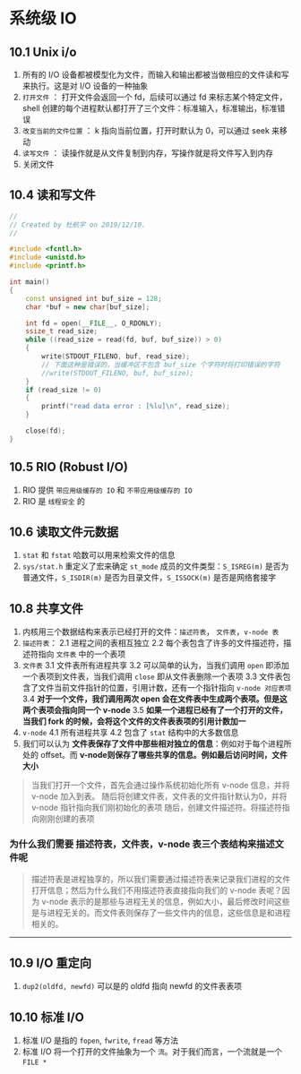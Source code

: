 # 系统级 IO


## 10.1 Unix i/o

1. 所有的 I/O 设备都被模型化为文件，而输入和输出都被当做相应的文件读和写来执行。这是对 I/O 设备的一种抽象
2. `打开文件` ： 打开文件会返回一个 fd，后续可以通过 fd 来标志某个特定文件，shell 创建的每个进程默认都打开了三个文件：标准输入，标准输出，标准错误
3. `改变当前的文件位置` ： k 指向当前位置，打开时默认为 0，可以通过 seek 来移动
4. `读写文件` ： 读操作就是从文件复制到内存，写操作就是将文件写入到内存
5. 关闭文件

## 10.4 读和写文件

```c++
//
// Created by 杜航宇 on 2019/12/10.
//

#include <fcntl.h>
#include <unistd.h>
#include <printf.h>

int main()
{
    const unsigned int buf_size = 128;
    char *buf = new char[buf_size];

    int fd = open(__FILE__, O_RDONLY);
    ssize_t read_size;
    while ((read_size = read(fd, buf, buf_size)) > 0)
    {
        write(STDOUT_FILENO, buf, read_size);
        // 下面这种是错误的，当缓冲区不包含 buf_size 个字符时将打印错误的字符
        //write(STDOUT_FILENO, buf, buf_size);
    }
    if (read_size != 0)
    {
        printf("read data error : [%lu]\n", read_size);
    }

    close(fd);
}
```

## 10.5 RIO (Robust I/O)

1. RIO 提供 `带应用级缓存的 IO` 和 `不带应用级缓存的 IO`
2. RIO 是 `线程安全` 的

## 10.6 读取文件元数据

1. `stat` 和 `fstat` 哈数可以用来检索文件的信息
2. `sys/stat.h` 重定义了宏来确定 `st_mode` 成员的文件类型：`S_ISREG(m)` 是否为普通文件，`S_ISDIR(m)` 是否为目录文件，`S_ISSOCK(m)` 是否是网络套接字

## 10.8 共享文件

1. 内核用三个数据结构来表示已经打开的文件：`描述符表`， `文件表`，`v-node 表`
2. `描述符表`：
	2.1 进程之间的表相互独立
	2.2 每个表包含了许多的文件描述符，描述符指向 `文件表` 中的一个表项
3. `文件表`
	3.1 文件表所有进程共享
	3.2 可以简单的认为，当我们调用 `open` 即添加一个表项到文件表，当我们调用 `close` 即从文件表删除一个表项
	3.3 文件表包含了文件当前文件指针的位置，引用计数，还有一个指针指向 `v-node 对应表项`
	3.4 **对于一个文件，我们调用两次 open 会在文件表中生成两个表项。但是这两个表项会指向同一个 v-node**
	3.5 **如果一个进程已经有了一个打开的文件，当我们 fork 的时候，会将这个文件的文件表表项的引用计数加一**
4. `v-node`
	4.1 所有进程共享
	4.2 包含了 `stat` 结构中的大多数信息
5. 我们可以认为 **文件表保存了文件中那些相对独立的信息**：例如对于每个进程所处的 offset。而 **v-node则保存了哪些共享的信息。例如最后访问时间，文件大小**

>当我们打开一个文件，首先会通过操作系统初始化所有 v-node 信息，并将 v-node 加入到表。
>随后将创建文件表，文件表的文件指针默认为0，并将 v-node 指针指向我们刚初始化的表项
>随后，创建文件描述符。将描述符指向刚刚创建的表项

### 为什么我们需要 描述符表，文件表，v-node 表三个表结构来描述文件呢

>描述符表是进程独享的，所以我们需要通过描述符表来记录我们进程的文件打开信息；然后为什么我们不用描述符表直接指向我们的 v-node 表呢？因为 v-node 表示的是那些与进程无关的信息，例如大小，最后修改时间这些是与进程无关的。而文件表则保存了一些文件内的信息，这些信息是和进程相关的。

---

## 10.9 I/O 重定向

1. `dup2(oldfd, newfd)` 可以是的 oldfd 指向 newfd 的文件表表项

## 10.10 标准 I/O

1. 标准 I/O 是指的 `fopen`, `fwrite`, `fread` 等方法
2. 标准 I/O 将一个打开的文件抽象为一个 `流`。对于我们而言，一个流就是一个 `FILE *`
